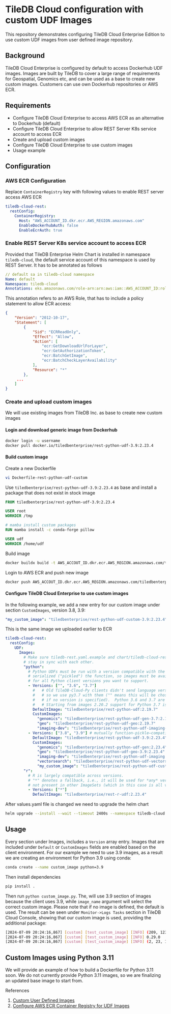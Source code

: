 # TileDB Cloud configuration with custom UDF Images

This repository demonstrates configuring TileDB Cloud Enterprise Edition to use custom UDF images from user defined image repository.

## Background

TileDB Cloud Enterprise is configured by default to access Dockerhub UDF images. Images are built by TileDB to cover a large range of requirements for Geospatial, Genomics etc, and can be used as a base to create new custom images. Customers can use own Dockerhub repositories or AWS ECR.

## Requirements

- Configure TileDB Cloud Enterprise to access AWS ECR as an alternative to Dockerhub (default)
- Configure TileDB Cloud Enterprise to allow REST Server K8s service account to access ECR
- Create and upload custom images
- Configure TileDB Cloud Enterprise to use custom images
- Usage example

## Configuration


### AWS ECR Configuration

Replace `ContainerRegistry` key with following values to enable REST server access AWS ECR

```yaml
tiledb-cloud-rest:
  restConfig:
    ContainerRegistry:
      Host: "AWS_ACCOUNT_ID.dkr.ecr.AWS_REGION.amazonaws.com"
      EnableDockerhubAuth: false
      EnableEcrAuth: true
```

### Enable REST Server K8s service account to access ECR

Provided that TileDB Enterprise Helm Chart is installed in namespace `tiledb-cloud`, the default service account of this namespace is used by REST Server. It has to be annotated as follows

```yaml
// default sa in tiledb-cloud namespace
Name: default
Namespace: tiledb-cloud
Annotations: eks.amazonaws.com/role-arn:arn:aws:iam::AWS_ACCOUNT_ID:role/tiledb-cloud-assume-role
```

This annotation refers to an AWS Role, that has to include a policy statement to allow ECR access:

```json
{
    "Version": "2012-10-17",
    "Statement": [
        {
            "Sid": "ECRReadOnly",
            "Effect": "Allow",
            "Action": [
                "ecr:GetDownloadUrlForLayer",
                "ecr:GetAuthorizationToken",
                "ecr:BatchGetImage",
                "ecr:BatchCheckLayerAvailability"
            ],
            "Resource": "*"
        },
     ...
    ]
}
```

### Create and upload custom images

We will use existing images from TileDB Inc. as base to create new custom images

#### Login and download generic image from Dockerhub

```bash
docker login -u username
docker pull docker.io/tiledbenterprise/rest-python-udf-3.9:2.23.4
```

#### Build custom image

Create a new Dockerfile

```bash
vi Dockerfile-rest-python-udf-custom
```

Use `tiledbenterprise/rest-python-udf-3.9:2.23.4` as base and install a package that does not exist in stock image 

```Dockerfile
FROM tiledbenterprise/rest-python-udf-3.9:2.23.4

USER root
WORKDIR /tmp

# mamba install custom packages
RUN mamba install -c conda-forge pillow

USER udf
WORKDIR /home/udf
```

Build image

```bash
docker buildx build -t AWS_ACCOUT_ID.dkr.ecr.AWS_REGION.amazonaws.com/tiledbenterprise/rest-python-udf-custom-3.9:2.23.4 -f Dockerfile-rest-python-udf-custom .
```

Login to AWS ECR and push new image

```bash
docker push AWS_ACCOUT_ID.dkr.ecr.AWS_REGION.amazonaws.com/tiledbenterprise/rest-python-udf-custom-3.9:2.23.4
```

#### Configure TileDB Cloud Enterprise to use custom images

In the following example, we add a new entry for our custom image under section `CustomImages`, version 3.8, 3.9:

```yaml
"my_custom_image": "tiledbenterprise/rest-python-udf-custom-3.9:2.23.4" 
```

This is the same image we uploaded earlier to ECR

```yaml
tiledb-cloud-rest:
  restConfig:
    UDF:
      Images:
        # Make sure tiledb-rest.yaml.example and chart/tiledb-cloud-rest/values.yaml
        # stay in sync with each other.
        "python":
          # Python UDFs must be run with a version compatible with the one that
          # serialized ("pickled") the function, so images must be available
          # for all Python client versions you want to support.
          - Versions: ["", "3.6", "3.7"]
            #   # Old TileDB-Cloud-Py clients didn't send language version,
            #   # so we use py3.7 with them ("" means this will be chosen
            #   # if no version is specified).  Python 3.6 and 3.7 are compatible.
            #   # Starting from images 2.20.2 support for Python 3.7 is deprecated
            DefaultImage: "tiledbenterprise/rest-python-udf:2.19.7"
            CustomImages:
              "genomics": "tiledbenterprise/rest-python-udf-gen-3.7:2.19.7"
              "geo": "tiledbenterprise/rest-python-udf-geo:2.19.7"
              "imaging-dev": "tiledbenterprise/rest-python-udf-imaging-3.7:2.19.7"
          - Versions: ["3.8", "3.9"] # mutually function-pickle–compatible
            DefaultImage: "tiledbenterprise/rest-python-udf-3.9:2.23.4"
            CustomImages:
              "genomics": "tiledbenterprise/rest-python-udf-gen:2.23.4"
              "geo": "tiledbenterprise/rest-python-udf-geo-3.9:2.23.4"
              "imaging-dev": "tiledbenterprise/rest-python-udf-imaging:2.23.4"
              "vectorsearch": "tiledbenterprise/rest-python-udf-vectorsearch:2.23.4"
              "my_custom_image": "tiledbenterprise/rest-python-udf-custom-3.9:2.23.4"      #     !!! This is the new image, created above
        "r":
          # R is largely compatible across versions.
          # "*" denotes a fallback, i.e., it will be used for *any* version
          # not present in other ImageSets (which in this case is all versions).
          - Versions: ["*"]
            DefaultImage: "tiledbenterprise/rest-r-udf:2.23.4"
```

After values.yaml file is changed we need to upgrade the helm chart

```bash
helm upgrade --install --wait --timeout 2400s --namespace tiledb-cloud --values .values.yaml tiledb-cloud tiledb/tiledb-cloud-enterprise
```

## Usage

Every section under Images, includes a `Version` array entry. Images that are included under `Default` or `CustomImages` fields are enabled based on the client environment. For our example we need to use 3.9 images, as a result we are creating an environment for Python 3.9 using conda:

```bash
conda create --name custom_image python=3.9
```

Then install dependencies

```bash
pip install .
```

Then run `python custom_image.py`. The, will use 3.9 section of images because the client uses 3.9, while `image_name` argument will select the correct custom image. Please note that if no image is defined, the default is used. The result can be seen under `Monitor->Logs Tasks` section in TileDB Cloud Console, showing that our custom image is used, providing the additional package:

```bash
[2024-07-09 20:24:16,867] [custom] [test_custom_image] [INFO] (209, 123, 193)
[2024-07-09 20:24:16,867] [custom] [test_custom_image] [INFO] 0.29.0
[2024-07-09 20:24:16,867] [custom] [test_custom_image] [INFO] (2, 23, 1)
```

## Custom Images using Python 3.11

We will provide an example of how to build a Dockerfile for Python 3.11 soon. We do not currently provide Python 3.11 images, so we are finalizing an updated base image to start from.

References
1. [Custom User Defined Images](https://docs.tiledb.com/enterprise/custom-user-defined-images)
2. [Configure AWS ECR Container Registry for UDF Images](https://docs.tiledb.com/enterprise/custom-user-defined-images/configure-aws-ecr-container-registry-for-udf-images)